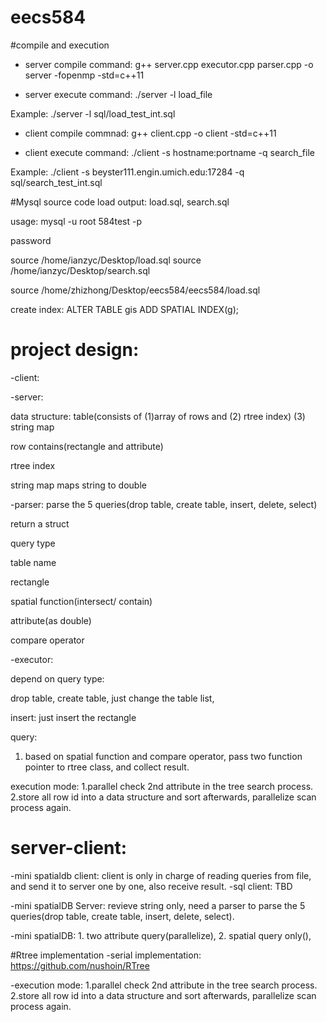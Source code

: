 # eecs584

#compile and execution

- server compile command: g++ server.cpp executor.cpp parser.cpp -o server -fopenmp -std=c++11

- server execute command: ./server -l load_file

Example: ./server -l sql/load_test_int.sql

- client compile commnad: g++ client.cpp -o client -std=c++11

- client execute command: ./client -s hostname:portname -q search_file

Example: ./client -s beyster111.engin.umich.edu:17284 -q sql/search_test_int.sql

#Mysql source code load
output: load.sql, search.sql

usage: mysql -u root 584test -p

password

source /home/ianzyc/Desktop/load.sql
source /home/ianzyc/Desktop/search.sql

source /home/zhizhong/Desktop/eecs584/eecs584/load.sql

create index:
ALTER TABLE gis ADD SPATIAL INDEX(g);

# project design:

-client:

-server:

data structure: table(consists of (1)array of rows and (2) rtree index) (3) string map

row contains(rectangle and attribute)

rtree index

string map maps string to double

-parser: 
parse the 5 queries(drop table, create table, insert, delete, select)

return a struct

query type

table name

rectangle

spatial function(intersect/ contain)

attribute(as double)

compare operator

-executor:

depend on query type:

drop table, create table, just change the table list,

insert: just insert the rectangle

query:
1. based on spatial function and compare operator, pass two function pointer to rtree class, and collect result.

execution mode: 1.parallel check 2nd attribute in the tree search process. 2.store all row id into a data structure and sort afterwards, parallelize scan process again.


# server-client:
-mini spatialdb client: client is only in charge of reading queries from file, and send it to server one by one, also receive result. 
-sql client: TBD

-mini spatialDB Server: revieve string only, need a parser to parse the 5 queries(drop table, create table, insert, delete, select).

-mini spatialDB: 1. two attribute query(parallelize), 
                 2. spatial query only(),
                 
                 

#Rtree implementation
-serial implementation: https://github.com/nushoin/RTree

-execution mode: 1.parallel check 2nd attribute in the tree search process.
                 2.store all row id into a data structure and sort afterwards, parallelize scan process again. 
